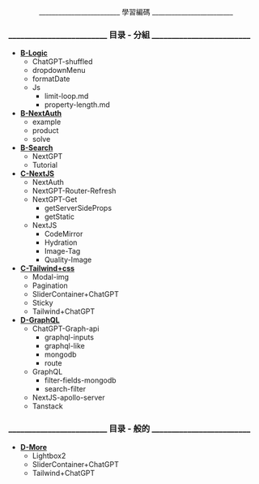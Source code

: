 <p align="center">
    _________________________ 學習編碼 _________________________
</p>

### _________________________ 目录 - 分組 _________________________

- [**B-Logic**](https://github.com/SinsamutQ/fontend/tree/main/B-Logic)
    - ChatGPT-shuffled
    - dropdownMenu
    - formatDate
    - Js
        - limit-loop.md
        - property-length.md
- [**B-NextAuth**](https://github.com/SinsamutQ/fontend/tree/main/B-NextAuth)
    - example
    - product
    - solve
- [**B-Search**](https://github.com/SinsamutQ/fontend/tree/main/B-Search)
    - NextGPT
    - Tutorial
- [**C-NextJS**](https://github.com/SinsamutQ/fontend/tree/main/C-NextJS)
    - NextAuth
    - NextGPT-Router-Refresh
    - NextGPT-Get
        - getServerSideProps
        - getStatic
    - NextJS
        - CodeMirror
        - Hydration
        - Image-Tag
        - Quality-Image
- [**C-Tailwind+css**](https://github.com/SinsamutQ/fontend/tree/main/C-Tailwind+css)
    - Modal-img
    - Pagination
    - SliderContainer+ChatGPT
    - Sticky
    - Tailwind+ChatGPT
- [**D-GraphQL**](https://github.com/SinsamutQ/fontend/tree/main/D-GraphQL)
    - ChatGPT-Graph-api
        - graphql-inputs
        - graphql-like
        - mongodb
        - route
    - GraphQL
        - filter-fields-mongodb
        - search-filter
    - NextJS-apollo-server
    - Tanstack

### _________________________ 目录 - 般的 _________________________

- [**D-More**](https://github.com/SinsamutQ/fontend/tree/main/D-More)
    - Lightbox2
    - SliderContainer+ChatGPT
    - Tailwind+ChatGPT
